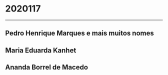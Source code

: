 # 2020117
---
## Pedro Henrique Marques e mais muitos nomes  
## Maria Eduarda Kanhet   
## Ananda Borrel de Macedo  

